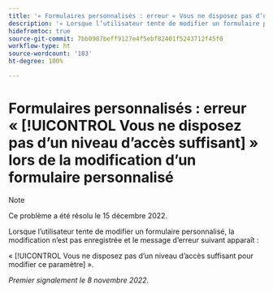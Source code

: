 ```yaml
---
title: '« Formulaires personnalisés : erreur « Vous ne disposez pas d’un niveau d’accès suffisant » lors de la modification d’un formulaire personnalisé »'
description: '« Lorsque l’utilisateur tente de modifier un formulaire personnalisé, la modification n’est pas enregistrée et le message d’erreur suivant apparaît : « Vous ne disposez pas d’un niveau d’accès suffisant pour modifier ce paramètre ». »'
hidefromtoc: true
source-git-commit: 7bb0987beff9127e4f5ebf82401f5243712f45f0
workflow-type: ht
source-wordcount: '103'
ht-degree: 100%

---
```



# Formulaires personnalisés : erreur « [!UICONTROL Vous ne disposez pas d’un niveau d’accès suffisant] » lors de la modification d’un formulaire personnalisé

>[!NOTE]
>
>Ce problème a été résolu le 15 décembre 2022.

Lorsque l’utilisateur tente de modifier un formulaire personnalisé, la modification n’est pas enregistrée et le message d’erreur suivant apparaît :

« [!UICONTROL Vous ne disposez pas d’un niveau d’accès suffisant pour modifier ce paramètre] ».

_Premier signalement le 8 novembre 2022._


